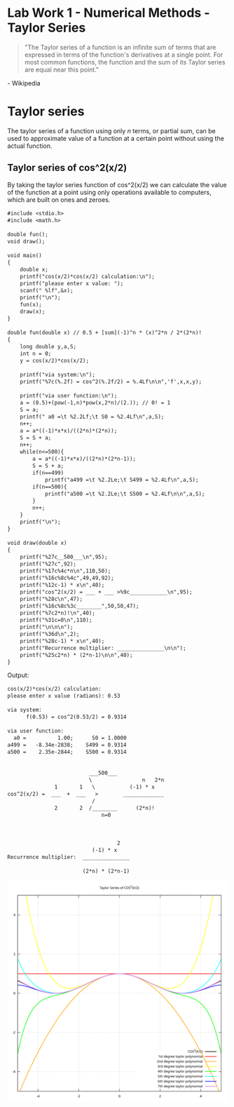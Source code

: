 # Lab Work 1 - Numerical Methods - Taylor Series

>"The Taylor series of a function is an infinite sum of terms that are expressed in terms of the function's derivatives at a single point. For most common functions, the function and the sum of its Taylor series are equal near this point."

\- Wikipedia

# Taylor series
The taylor series of a function using only _n_ terms, or partial sum, can be used to approximate value of a function at a certain point without using the actual function.

## Taylor series of cos^2(x/2)
By taking the taylor series function of cos^2(x/2) we can calculate the value of the function at a point using only operations available to computers, which are built on ones and zeroes.

```
#include <stdio.h>
#include <math.h>

double fun();
void draw();

void main()
{
	double x;
	printf("cos(x/2)*cos(x/2) calculation:\n");
	printf("please enter x value: ");
	scanf(" %lf",&x);
	printf("\n");
	fun(x);
	draw(x);
}

double fun(double x) // 0.5 + [sum](-1)^n * (x)^2*n / 2*(2*n)!
{
	long double y,a,S;
	int n = 0;
	y = cos(x/2)*cos(x/2);
	
	printf("via system:\n");
	printf("%7c(%.2f) = cos^2(%.2f/2) = %.4Lf\n\n",'f',x,x,y);
	
	printf("via user function:\n");
	a = (0.5)+(pow(-1,n)*pow(x,2*n)/(2.)); // 0! = 1
	S = a;
	printf(" a0 =\t %2.2Lf;\t S0 = %2.4Lf\n",a,S);
	n++;
	a = a*((-1)*x*x)/((2*n)*(2*n));
	S = S + a;
	n++;
	while(n<=500){
		a = a*((-1)*x*x)/((2*n)*(2*n-1));
		S = S + a;
		if(n==499)
			printf("a499 =\t %2.2Le;\t S499 = %2.4Lf\n",a,S);
		if(n==500){
			printf("a500 =\t %2.2Le;\t S500 = %2.4Lf\n\n",a,S);
		}
		n++;
	}
	printf("\n");
}

void draw(double x)
{
	printf("%27c__500___\n",95);
	printf("%27c",92);
	printf("%17c%4c*n\n",110,50);
	printf("%16c%8c%4c",49,49,92);
	printf("%12c-1) * x\n",40);
	printf("cos^2(x/2) = ___ + ___ >%9c____________\n",95);
	printf("%28c\n",47);
	printf("%16c%8c%3c________",50,50,47);
	printf("%7c2*n)!\n",40);
	printf("%31c=0\n",110);
	printf("\n\n\n");
	printf("%36d\n",2);
	printf("%28c-1) * x\n",40);
	printf("Recurrence multiplier: _______________\n\n");
	printf("%25c2*n) * (2*n-1)\n\n",40);
}
```
Output:
```
cos(x/2)*cos(x/2) calculation:
please enter x value (radians): 0.53

via system:
      f(0.53) = cos^2(0.53/2) = 0.9314

via user function:
  a0 =          1.00;      S0 = 1.0000
a499 =   -8.34e-2838;    S499 = 0.9314
a500 =    2.35e-2844;    S500 = 0.9314


                          ___500___
                          \                n   2*n
               1       1   \           (-1) * x
cos^2(x/2) =  ___  +  ___   >        _____________
                           /
               2       2  /________      (2*n)!
                              n=0



                                   2
                           (-1) * x
Recurrence multiplier:  _______________

                        (2*n) * (2*n-1)

```
![Taylor series of cos^2(x/2)](https://github.com/jnkptl/RTR-105/blob/master/works/1lw_series/img_taylor_series_23.svg "Taylor series of different orders")
